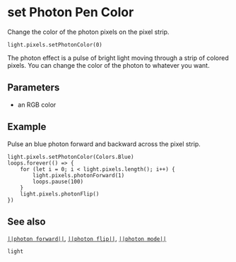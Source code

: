 # set Photon Pen Color

Change the color of the photon pixels on the pixel strip.

```sig
light.pixels.setPhotonColor(0)
```

The photon effect is a pulse of bright light moving through a strip of colored pixels.
You can change the color of the photon to whatever you want.

## Parameters

* an RGB color

## Example

Pulse an blue photon forward and backward across the pixel strip.

```blocks
light.pixels.setPhotonColor(Colors.Blue)
loops.forever(() => {
    for (let i = 0; i < light.pixels.length(); i++) {
        light.pixels.photonForward(1)
        loops.pause(100)
    }
    light.pixels.photonFlip()
})
```
## See also

[``||photon forward||``](/reference/light/photon-forward),
[``||photon flip||``](/reference/light/photon-flip),
[``||photon mode||``](/reference/light/set-photon-mode)

```package
light
```


